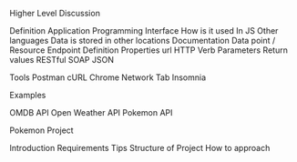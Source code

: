 
Higher Level Discussion


Definition
Application Programming Interface
How is it used
In JS
Other languages
Data is stored in other locations
Documentation
Data point / Resource
Endpoint
Definition
Properties
url
HTTP Verb
Parameters
Return values
RESTful
SOAP
JSON

Tools
Postman
cURL
Chrome Network Tab
Insomnia

Examples


OMDB API
Open Weather API
Pokemon API

Pokemon Project


Introduction
Requirements
Tips
Structure of Project
How to approach
